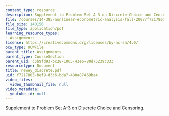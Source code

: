 ```yaml
---
content_type: resource
description: Supplement to Problem Set A-3 on Discrete Choice and Censoring.
file: /courses/14-385-nonlinear-econometric-analysis-fall-2007/f7217805bef9d3c6bda7480a87469ba4_newey_discrete.pdf
file_size: 140156
file_type: application/pdf
learning_resource_types:
- Assignments
license: https://creativecommons.org/licenses/by-nc-sa/4.0/
ocw_type: OCWFile
parent_title: Assignments
parent_type: CourseSection
parent_uid: c5b9fd93-bc28-1065-43e6-80d75239c333
resourcetype: Document
title: newey_discrete.pdf
uid: f7217805-bef9-d3c6-bda7-480a87469ba4
video_files:
  video_thumbnail_file: null
video_metadata:
  youtube_id: null
---
```

Supplement to Problem Set A-3 on Discrete Choice and Censoring.